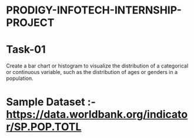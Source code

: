 # PRODIGY-INFOTECH-INTERNSHIP-PROJECT

# Task-01

Create a bar chart or histogram to visualize the distribution of a categorical or continuous variable, such as the distribution of ages or genders in a population.



# Sample Dataset :- https://data.worldbank.org/indicator/SP.POP.TOTL
